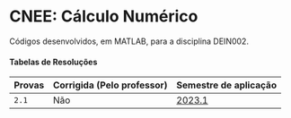 # CNEE: Cálculo Numérico

Códigos desenvolvidos, em MATLAB, para a disciplina DEIN002.

#### Tabelas de Resoluções

| Provas      | Corrigida (Pelo professor)  | Semestre de aplicação |
| :---------- | :--------- | :---------------------------------- |
| `2.1` | Não | [2023.1](https://github.com/maisagarcx/CNEE/blob/main/Resolu%C3%A7%C3%B5es/2_1_2023_1.m)|

 
